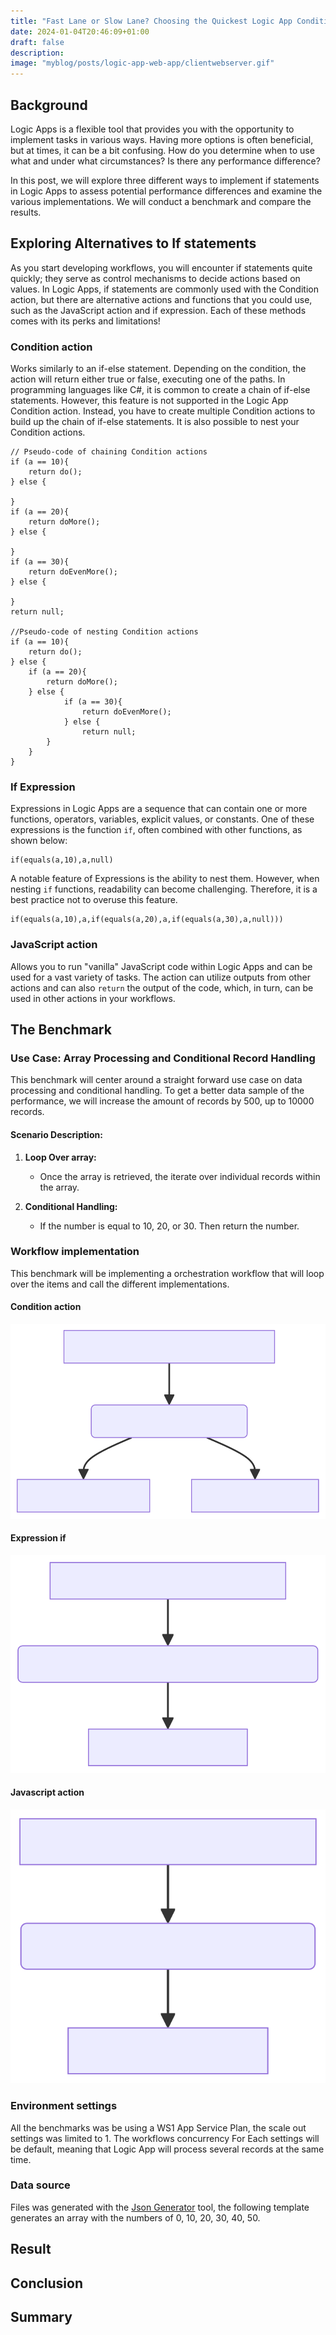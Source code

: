 ```yaml
---
title: "Fast Lane or Slow Lane? Choosing the Quickest Logic App Condition!🏎️" 
date: 2024-01-04T20:46:09+01:00
draft: false
description: 
image: "myblog/posts/logic-app-web-app/clientwebserver.gif"
---
```


## Background   
Logic Apps is a flexible tool that provides you with the opportunity to implement tasks in various ways. Having more options is often beneficial, but at times, it can be a bit confusing. How do you determine when to use what and under what circumstances? Is there any performance difference?

In this post, we will explore three different ways to implement if statements in Logic Apps to assess potential performance differences and examine the various implementations. We will conduct a benchmark and compare the results.

##  Exploring Alternatives to If statements
As you start developing workflows, you will encounter if statements quite quickly; they serve as control mechanisms to decide actions based on values. In Logic Apps, if statements are commonly used with the Condition action, but there are alternative actions and functions that you could use, such as the JavaScript action and if expression. Each of these methods comes with its perks and limitations!

### Condition action
Works similarly to an if-else statement. Depending on the condition, the action will return either true or false, executing one of the paths. In programming languages like C#, it is common to create a chain of if-else statements. However, this feature is not supported in the Logic App Condition action. Instead, you have to create multiple Condition actions to build up the chain of if-else statements. It is also possible to nest your Condition actions.
```
// Pseudo-code of chaining Condition actions
if (a == 10){
    return do();
} else {

}
if (a == 20){
    return doMore();
} else {

}
if (a == 30){
    return doEvenMore();
} else {

}
return null;

//Pseudo-code of nesting Condition actions
if (a == 10){
    return do();
} else {
    if (a == 20){
        return doMore();
    } else {
            if (a == 30){
                return doEvenMore();
            } else {
                return null;
        }
    }
}

```
### If Expression
Expressions in Logic Apps are a sequence that can contain one or more functions, operators, variables, explicit values, or constants. One of these expressions is the function `if`, often combined with other functions, as shown below:
```
if(equals(a,10),a,null)
```
A notable feature of Expressions is the ability to nest them. However, when nesting `if` functions, readability can become challenging. Therefore, it is a best practice not to overuse this feature. 
```
if(equals(a,10),a,if(equals(a,20),a,if(equals(a,30),a,null)))
```

### JavaScript action
Allows you to run "vanilla" JavaScript code within Logic Apps and can be used for a vast variety of tasks. The action can utilize outputs from other actions and can also `return` the output of the code, which, in turn, can be used in other actions in your workflows.

## The Benchmark
### Use Case: Array Processing and Conditional Record Handling
This benchmark will center around a straight forward use case on data processing and conditional handling. To get a better data sample of the performance, we will increase the amount of records by 500, up to 10000 records. 

#### Scenario Description:
1. **Loop Over array:**
   - Once the array is retrieved, the iterate over individual records within the array.

2. **Conditional Handling:**
   - If the number is equal to 10, 20, or 30. Then return the number.

### Workflow implementation
This benchmark will be implementing a orchestration workflow that will loop over the items and call the different implementations. 
#### Condition action
![Condition workflow](condition.svg)
#### Expression if
![Compose workflow](compose.svg)
#### Javascript action
![JavaScript workflow](javascript.svg)
### Environment settings
All the benchmarks was be using a WS1 App Service Plan, the scale out settings was limited to 1. 
The workflows concurrency For Each settings will be default, meaning that Logic App will process several records at the same time. 

### Data source
Files was generated with the <a href="https://json-generator.com/" target="_blank" rel="noopener noreferrer">Json Generator</a> tool, the following template generates an array with the numbers of 0, 10, 20, 30, 40, 50.

## Result

## Conclusion

## Summary
